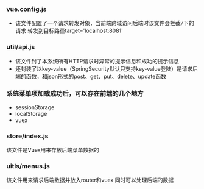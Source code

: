 ### vue.config.js
- 该文件配置了一个请求转发对象，当前端跨域访问后端时该文件会拦截`/`下的请求
转发到目标路径target='localhost:8081'

### util/api.js
- 该文件封了本系统所有HTTP请求时异常的提示信息和成功的提示信息
- 还封装了以key-value（SpringSecurity默认只支持key-value登陆）是请求后端的函数，和json形式的post、get、put、delete、update函数



### 系统菜单项加载成功后，可以存在前端的几个地方
- sessionStorage
- localStorage
- vuex

### store/index.js
该文件是Vuex用来存放后端菜单数据的

### uitls/menus.js
该文件用来请求后端数据并放入router和vuex
同时可以处理后端的数据